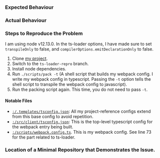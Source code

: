 ### Expected Behaviour

### Actual Behaviour

### Steps to Reproduce the Problem

I am using node v12.13.0. In the ts-loader options, I have made sure to set `transpileOnly` to false, and `compilerOptions.emitDeclarationOnly` to false.

1. Clone [my project](https://github.com/david-fong/SnaKey-NTS.git).
1. Switch to the `ts-loader-repro` branch.
1. Install node dependencies.
1. Run `./scripts/pack -t` (A shell script that builds my webpack config. I write my webpack config in typescript. Passing the `-t` option tells the shell script to transpile the webpack config to javascript).
1. Run the packing script again. This time, you do not need to pass `-t`.

#### Notable Files

- [`:/.templates/tsconfig.json`](https://github.com/david-fong/SnaKey-NTS/blob/ts-loader-repro/.templates/tsconfig.json): All my project-reference configs extend from this base config to avoid repetition.
- [`:/src/client/tsconfig.json`](https://github.com/david-fong/SnaKey-NTS/blob/ts-loader-repro/src/client/tsconfig.json): This is the top-level typescript config for the webpack entry being built.
- [`:/scripts/webpack.config.ts`](https://github.com/david-fong/SnaKey-NTS/blob/ts-loader-repro/scripts/webpack.config.ts#L73). This is my webpack config. See line 73 for the part related to ts-loader.

### Location of a Minimal Repository that Demonstrates the Issue.
